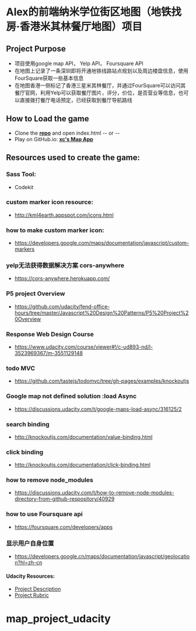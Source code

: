 

Alex的前端纳米学位街区地图（地铁找房·香港米其林餐厅地图）项目
====================
## Project Purpose
- 项目使用google map API， Yelp API， Foursquare API 
- 在地图上记录了一条深圳即将开通地铁线路站点规划以及周边楼盘信息，使用FourSquare获取一些基本信息
- 在地图香港一侧标记了香港三星米其林餐厅，并通过FourSquare可以访问其餐厅官网，利用Yelp可以获取餐厅图片，评分，价位，是否营业等信息，也可以直接拨打餐厅电话预定，已经获取到餐厅导航路线

## How to Load the game

- Clone the **[repo](https://github.com/jzsplk/front-udacity-ArcadeGame.git)** and open index.html -- or --
- Play on GitHub.io: **[xc's Map App](https://jzsplk.github.io/map_project_udacity/)**

## Resources used to create the game:

### Sass Tool:

- Codekit

###  custom marker icon resource:


- <http://kml4earth.appspot.com/icons.html>

### how to make custom marker icon: 

- <https://developers.google.com/maps/documentation/javascript/custom-markers>


### yelp无法获得数据解决方案 cors-anywhere

- <https://cors-anywhere.herokuapp.com/>


### P5 project Overview

- <https://github.com/udacity/fend-office-hours/tree/master/Javascript%20Design%20Patterns/P5%20Project%20Overview>

### Response Web Design Course

- <https://www.udacity.com/course/viewer#!/c-ud893-nd/l-3523969367/m-3551129148>

### todo MVC
- <https://github.com/tastejs/todomvc/tree/gh-pages/examples/knockoutjs>

### Google map not defined solution :load Async
- <https://discussions.udacity.com/t/google-maps-load-async/316125/2>

### search binding
- <http://knockoutjs.com/documentation/value-binding.html>

### click binding
- <http://knockoutjs.com/documentation/click-binding.html>

### how to remove node_modules
- <https://discussions.udacity.com/t/how-to-remove-node-modules-directory-from-github-respository/40929>

### how to use Foursquare api
- <https://foursquare.com/developers/apps>

### 显示用户自身位置
- <https://developers.google.cn/maps/documentation/javascript/geolocation?hl=zh-cn>

#### Udacity Resources:

- [Project Description](https://classroom.udacity.com/nanodegrees/nd001-cn-advanced/parts/b4672613-0d5a-4fb9-bb2d-571c92361fee/modules/4fd8d440-9428-4de7-93c0-4dca17a36700/lessons/2711658591239847/concepts/26294486380923)
- [Project Rubric](https://review.udacity.com/#!/rubrics/17/view)

# map_project_udacity



